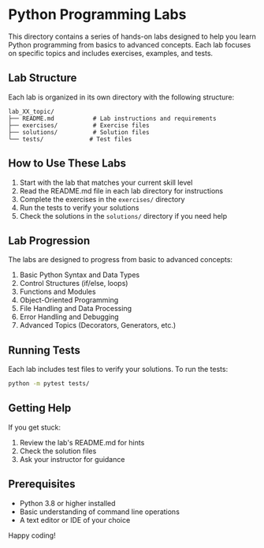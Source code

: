 # Python Programming Labs

This directory contains a series of hands-on labs designed to help you learn Python programming from basics to advanced concepts. Each lab focuses on specific topics and includes exercises, examples, and tests.

## Lab Structure

Each lab is organized in its own directory with the following structure:
```
lab_XX_topic/
├── README.md           # Lab instructions and requirements
├── exercises/          # Exercise files
├── solutions/          # Solution files
└── tests/             # Test files
```

## How to Use These Labs

1. Start with the lab that matches your current skill level
2. Read the README.md file in each lab directory for instructions
3. Complete the exercises in the `exercises/` directory
4. Run the tests to verify your solutions
5. Check the solutions in the `solutions/` directory if you need help

## Lab Progression

The labs are designed to progress from basic to advanced concepts:

1. Basic Python Syntax and Data Types
2. Control Structures (if/else, loops)
3. Functions and Modules
4. Object-Oriented Programming
5. File Handling and Data Processing
6. Error Handling and Debugging
7. Advanced Topics (Decorators, Generators, etc.)

## Running Tests

Each lab includes test files to verify your solutions. To run the tests:

```bash
python -m pytest tests/
```

## Getting Help

If you get stuck:
1. Review the lab's README.md for hints
2. Check the solution files
3. Ask your instructor for guidance

## Prerequisites

- Python 3.8 or higher installed
- Basic understanding of command line operations
- A text editor or IDE of your choice

Happy coding! 